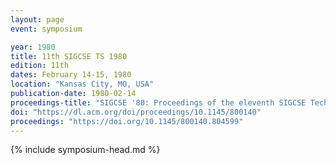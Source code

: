 ```yaml
---
layout: page
event: symposium

year: 1980
title: 11th SIGCSE TS 1980
edition: 11th
dates: February 14-15, 1980
location: "Kansas City, MO, USA"
publication-date: 1980-02-14
proceedings-title: "SIGCSE '80: Proceedings of the eleventh SIGCSE Technical Symposium on Computer Science Education"
doi: "https://dl.acm.org/doi/proceedings/10.1145/800140"
proceedings: "https://doi.org/10.1145/800140.804599"
---
```


{% include symposium-head.md %}

